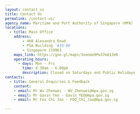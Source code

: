 ```yaml
---
layout: contact_us
title: Contact Us
permalink: /contact-us/
agency_name: Maritime and Port Authority of Singapore (MPA)
locations:
  - title: Main Office
    address:
        - 460 Alexandra Road
        - PSA Building `#19-00
        - Singapore 119963
    maps_link: https://goo.gl/maps/3xmnme9Pw37mA1Jm9
    operating_hours:
      - days: Mon - Fri
        time: 8.30am - 6.00pm
        description: Closed on Saturdays and Public Holidays
contacts:
  - title: General Enquiries & Feedback
    content:
    - email: Mr Wu Zhenwei - WU_Zhenwei@mpa.gov.sg
    - email: Mr Gavin Yeo - Gavin_YEO@mpa.gov.sg
    - email: Mr Foo Chi Jao - FOO_Chi_Jao@mpa.gov.sg
  
---
```

